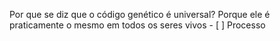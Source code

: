 
Por que se diz que o código genético é universal? 
Porque ele é praticamente o mesmo em todos os seres vivos - [ ] Processo 
